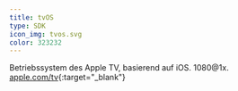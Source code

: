 ```yaml
---
title: tvOS
type: SDK
icon_img: tvos.svg
color: 323232
---
```


Betriebssystem des Apple TV, basierend auf iOS. 1080@1x. [apple.com/tv](http://www.apple.com/de/tv/){:target="_blank"}
